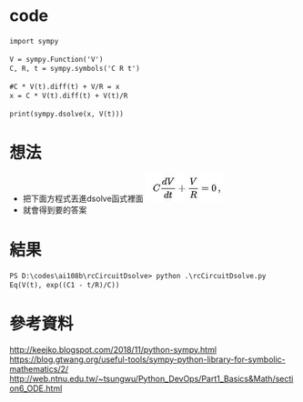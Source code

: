 # code
```
import sympy

V = sympy.Function('V')
C, R, t = sympy.symbols('C R t')

#C * V(t).diff(t) + V/R = x
x = C * V(t).diff(t) + V(t)/R

print(sympy.dsolve(x, V(t)))
```

# 想法
* 把下面方程式丟進dsolve函式裡面
![image](rccurit1.jpg)
* 就會得到要的答案

# 結果
```
PS D:\codes\ai108b\rcCircuitDsolve> python .\rcCircuitDsolve.py
Eq(V(t), exp((C1 - t/R)/C))
```

# 參考資料
http://keejko.blogspot.com/2018/11/python-sympy.html
https://blog.gtwang.org/useful-tools/sympy-python-library-for-symbolic-mathematics/2/
http://web.ntnu.edu.tw/~tsungwu/Python_DevOps/Part1_Basics&Math/section6_ODE.html